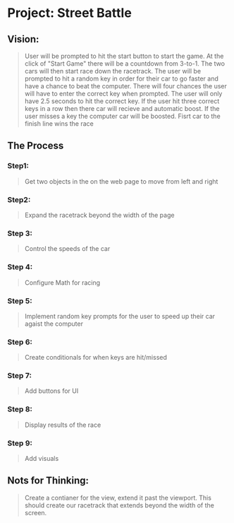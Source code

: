 # Project: Street Battle

## Vision: 
> User will be prompted to hit the start button to start the game. At the click of "Start Game" there will be a countdown from 3-to-1. The two cars will then start race down the racetrack. The user will be prompted to hit a random key in order for their car to go faster and have a chance to beat the computer. There will four chances the user will have to enter the correct key when prompted. The user will only have 2.5 seconds to hit the correct key. If the user hit three correct keys in a row then there car will recieve and automatic boost. If the user misses a key the computer car will be boosted. Fisrt car to the finish line wins the race
## The Process
### Step1: 
>Get two objects in the on the web page to move from left and right
### Step2: 
>Expand the racetrack beyond the width of the page
### Step 3: 
> Control the speeds of the car

### Step 4:
> Configure Math for racing

### Step 5:
> Implement random key prompts for the user to speed up their car agaist the computer

### Step 6: 
> Create conditionals for when keys are hit/missed

### Step 7: 
> Add buttons for UI

### Step 8: 
> Display results of the race

### Step 9: 
> Add visuals

## Nots for Thinking:
> Create a contianer for the view, extend it past the viewport. This should create our racetrack that extends beyond the width of the screen. 